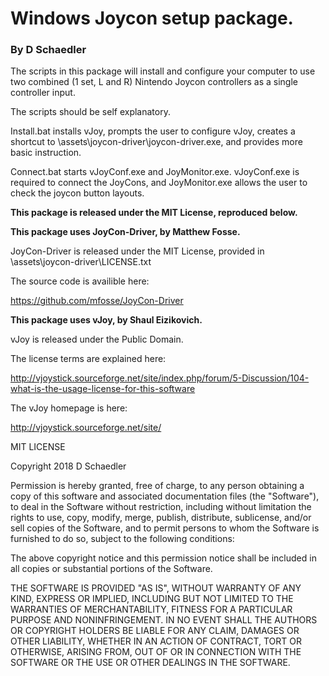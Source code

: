 # Windows Joycon setup package.

### By D Schaedler

The scripts in this package will install and configure your computer to use two combined (1 set, L and R) Nintendo Joycon controllers as a single controller input.


The scripts should be self explanatory.

Install.bat installs vJoy, prompts the user to configure vJoy, creates a shortcut to \assets\joycon-driver\joycon-driver.exe, and provides more basic instruction.

Connect.bat starts vJoyConf.exe and JoyMonitor.exe. vJoyConf.exe is required to connect the JoyCons, and JoyMonitor.exe allows the user to check the joycon button layouts.


**This package is released under the MIT License, reproduced below.**

**This package uses JoyCon-Driver, by Matthew Fosse.**

JoyCon-Driver is released under the MIT License, provided in \assets\joycon-driver\LICENSE.txt

The source code is availible here:

https://github.com/mfosse/JoyCon-Driver


**This package uses vJoy, by Shaul Eizikovich.**

vJoy is released under the Public Domain.

The license terms are explained here:

http://vjoystick.sourceforge.net/site/index.php/forum/5-Discussion/104-what-is-the-usage-license-for-this-software

The vJoy homepage is here:

http://vjoystick.sourceforge.net/site/


MIT LICENSE

Copyright 2018 D Schaedler

Permission is hereby granted, free of charge, to any person obtaining a copy of this software and associated documentation files (the "Software"), to deal in the Software without restriction, including without limitation the rights to use, copy, modify, merge, publish, distribute, sublicense, and/or sell copies of the Software, and to permit persons to whom the Software is furnished to do so, subject to the following conditions:

The above copyright notice and this permission notice shall be included in all copies or substantial portions of the Software.

THE SOFTWARE IS PROVIDED "AS IS", WITHOUT WARRANTY OF ANY KIND, EXPRESS OR IMPLIED, INCLUDING BUT NOT LIMITED TO THE WARRANTIES OF MERCHANTABILITY, FITNESS FOR A PARTICULAR PURPOSE AND NONINFRINGEMENT. IN NO EVENT SHALL THE AUTHORS OR COPYRIGHT HOLDERS BE LIABLE FOR ANY CLAIM, DAMAGES OR OTHER LIABILITY, WHETHER IN AN ACTION OF CONTRACT, TORT OR OTHERWISE, ARISING FROM, OUT OF OR IN CONNECTION WITH THE SOFTWARE OR THE USE OR OTHER DEALINGS IN THE SOFTWARE.
